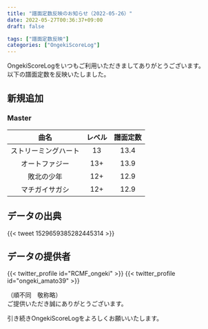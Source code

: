 ```yaml
---
title: "譜面定数反映のお知らせ（2022-05-26）"
date: 2022-05-27T00:36:37+09:00
draft: false

tags: ["譜面定数反映"]
categories: ["OngekiScoreLog"]
---
```


OngekiScoreLogをいつもご利用いただきましてありがとうございます。  
以下の譜面定数を反映いたしました。

<!--more-->

## 新規追加

### Master

| 曲名 | レベル | 譜面定数 |
|:-:|:-:|:-:|
| ストリーミングハート | 13 | 13.4 |
| オートファジー | 13+ | 13.9 |
| 敗北の少年 | 12+ | 12.9 |
| マチガイサガシ | 12+ | 12.9 |

<!-- ### Expert

| 曲名 | レベル | 譜面定数 |
|:-:|:-:|:-:| -->

## データの出典

{{< tweet 1529659385282445314 >}}

## データの提供者

{{< twitter_profile id="RCMF_ongeki" >}}
{{< twitter_profile id="ongeki_amato39" >}}

（順不同　敬称略）  
ご提供いただき誠にありがとうございます。

引き続きOngekiScoreLogをよろしくお願いいたします。
